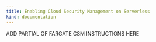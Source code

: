 ```yaml
---
title: Enabling Cloud Security Management on Serverless
kind: documentation
---
```


ADD PARTIAL OF FARGATE CSM INSTRUCTIONS HERE